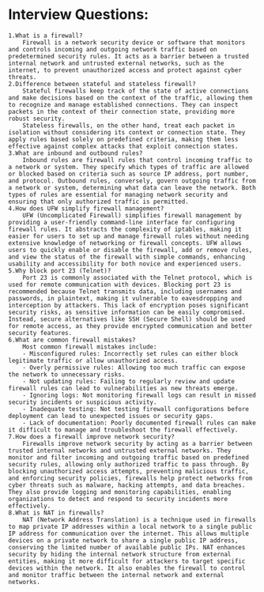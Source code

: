 # Interview Questions:

    1.What is a firewall?
        Firewall is a network security device or software that monitors and controls incoming and outgoing network traffic based on predetermined security rules. It acts as a barrier between a trusted internal network and untrusted external networks, such as the internet, to prevent unauthorized access and protect against cyber threats.
    2.Difference between stateful and stateless firewall?
        Stateful firewalls keep track of the state of active connections and make decisions based on the context of the traffic, allowing them to recognize and manage established connections. They can inspect packets in the context of their connection state, providing more robust security. 
        Stateless firewalls, on the other hand, treat each packet in isolation without considering its context or connection state. They apply rules based solely on predefined criteria, making them less effective against complex attacks that exploit connection states.
    3.What are inbound and outbound rules?
        Inbound rules are firewall rules that control incoming traffic to a network or system. They specify which types of traffic are allowed or blocked based on criteria such as source IP address, port number, and protocol. Outbound rules, conversely, govern outgoing traffic from a network or system, determining what data can leave the network. Both types of rules are essential for managing network security and ensuring that only authorized traffic is permitted.
    4.How does UFW simplify firewall management?
        UFW (Uncomplicated Firewall) simplifies firewall management by providing a user-friendly command-line interface for configuring firewall rules. It abstracts the complexity of iptables, making it easier for users to set up and manage firewall rules without needing extensive knowledge of networking or firewall concepts. UFW allows users to quickly enable or disable the firewall, add or remove rules, and view the status of the firewall with simple commands, enhancing usability and accessibility for both novice and experienced users.
    5.Why block port 23 (Telnet)?
        Port 23 is commonly associated with the Telnet protocol, which is used for remote communication with devices. Blocking port 23 is recommended because Telnet transmits data, including usernames and passwords, in plaintext, making it vulnerable to eavesdropping and interception by attackers. This lack of encryption poses significant security risks, as sensitive information can be easily compromised. Instead, secure alternatives like SSH (Secure Shell) should be used for remote access, as they provide encrypted communication and better security features.
    6.What are common firewall mistakes?
        Most common firewall mistakes include:
        - Misconfigured rules: Incorrectly set rules can either block legitimate traffic or allow unauthorized access.
        - Overly permissive rules: Allowing too much traffic can expose the network to unnecessary risks.
        - Not updating rules: Failing to regularly review and update firewall rules can lead to vulnerabilities as new threats emerge.
        - Ignoring logs: Not monitoring firewall logs can result in missed security incidents or suspicious activity.
        - Inadequate testing: Not testing firewall configurations before deployment can lead to unexpected issues or security gaps.
        - Lack of documentation: Poorly documented firewall rules can make it difficult to manage and troubleshoot the firewall effectively.
    7.How does a firewall improve network security?
        Firewalls improve network security by acting as a barrier between trusted internal networks and untrusted external networks. They monitor and filter incoming and outgoing traffic based on predefined security rules, allowing only authorized traffic to pass through. By blocking unauthorized access attempts, preventing malicious traffic, and enforcing security policies, firewalls help protect networks from cyber threats such as malware, hacking attempts, and data breaches. They also provide logging and monitoring capabilities, enabling organizations to detect and respond to security incidents more effectively.
    8.What is NAT in firewalls?
        NAT (Network Address Translation) is a technique used in firewalls to map private IP addresses within a local network to a single public IP address for communication over the internet. This allows multiple devices on a private network to share a single public IP address, conserving the limited number of available public IPs. NAT enhances security by hiding the internal network structure from external entities, making it more difficult for attackers to target specific devices within the network. It also enables the firewall to control and monitor traffic between the internal network and external networks.